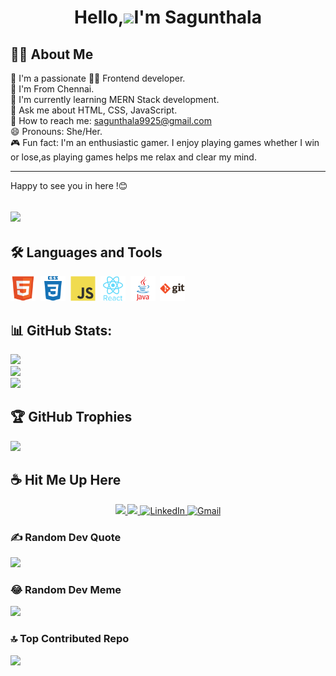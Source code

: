 <h1 align="center"> Hello,<img src="https://media.giphy.com/media/hvRJCLFzcasrR4ia7z/giphy.gif" width="30px"/>I'm Sagunthala</h1> 


## :woman_technologist: About Me 
 
 🚀 I'm a passionate 👩‍💻 Frontend developer.<br/>
 🌆 I'm From Chennai.<br/>
 🌱 I'm currently learning MERN Stack development.<br/>
 💬 Ask me about HTML, CSS, JavaScript.<br/>
 📧 How to reach me: <a href="mailto:sagunthala9925@gmail.com">sagunthala9925@gmail.com</a><br/>
 😄 Pronouns: She/Her.<br/>
 🎮 Fun fact: I'm an enthusiastic gamer. I enjoy playing games whether I win or lose,as playing games helps me relax and clear my mind.<br/>

    

---
  Happy to see you in here !😊
  
[![](https://visitcount.itsvg.in/api?id=Sagunthala-A&icon=5&color=3)](https://visitcount.itsvg.in)
---

## :hammer_and_wrench: Languages and Tools 
<div>
  <img src="https://github.com/devicons/devicon/blob/master/icons/html5/html5-original.svg" title="HTML5" alt="HTML" width="40" height="40"/>&nbsp;
  <img src="https://github.com/devicons/devicon/blob/master/icons/css3/css3-plain-wordmark.svg"  title="CSS3" alt="CSS" width="40" height="40"/>&nbsp;
  <img src="https://github.com/devicons/devicon/blob/master/icons/javascript/javascript-original.svg" title="JavaScript" alt="JavaScript" width="40" height="40"/>&nbsp;
  <img src="https://github.com/devicons/devicon/blob/master/icons/react/react-original-wordmark.svg" title="React" alt="React" width="40" height="40"/>&nbsp;
  <img src="https://github.com/devicons/devicon/blob/master/icons/java/java-original-wordmark.svg" title="Java" alt="Java" width="40" height="40"/>&nbsp;
  <img src="https://github.com/devicons/devicon/blob/master/icons/git/git-original-wordmark.svg" title="Git" **alt="Git" width="40" height="40"/>
</div>  

## 📊 GitHub Stats:
![](https://github-readme-stats.vercel.app/api?username=Sagunthala-A&theme=nightowl&hide_border=true&include_all_commits=true&count_private=true)<br/>
![](https://github-readme-streak-stats.herokuapp.com/?user=Sagunthala-A&theme=nightowl&hide_border=true)<br/>
![](https://github-readme-stats.vercel.app/api/top-langs/?username=Sagunthala-A&theme=nightowl&hide_border=true&include_all_commits=true&count_private=true&layout=compact)

## 🏆 GitHub Trophies
![](https://github-profile-trophy.vercel.app/?username=Sagunthala-A&theme=algolia&no-frame=false&no-bg=false&margin-w=4)

## :coffee: Hit Me Up Here
<p align="center">
	<a href="https://github.com/Sagunthala-A" alt="Github" title="github">
       <img src="https://img.shields.io/badge/For_More_Useful_Repos-15k?style=for-the-badge&color=2088FF&logo=github&logoColor=fff"/>
    </a>
    <a href="https://github.com/Sagunthala-A?tab=repositories" alt="Github Stars" title="Star Mark Repo">
        <img src="https://img.shields.io/badge/Shower_stars_if_you_like_my_repos-15k?style=for-the-badge&color=ffd000&logo=apachespark&logoColor=black"/>
    </a>
    <a href="">
        <img src="https://img.shields.io/badge/For_Professional_Updates-15k?style=for-the-badge&color=0a66c2&logo=linkedin" alt="LinkedIn"/>
    </a>
    <a href="mailto:sagunthala9925@gmail.com">
        <img src="https://img.shields.io/badge/Email-Me-ff0000?style=for-the-badge&logo=gmail&logoColor=white)](mailto:your.email@gmail.com" alt="Gmail"/>
    </a>
</p>

### ✍️ Random Dev Quote
![](https://quotes-github-readme.vercel.app/api?type=horizontal&theme=radical)

### 😂 Random Dev Meme
<img src='https://randommeme-five.vercel.app/' style="height: 400px;"/>

### 🔝 Top Contributed Repo
![](https://github-contributor-stats.vercel.app/api?username=Sagunthala-A&limit=5&theme=algolia&combine_all_yearly_contributions=true)




<!-- Proudly created with GPRM ( https://gprm.itsvg.in ) -->
